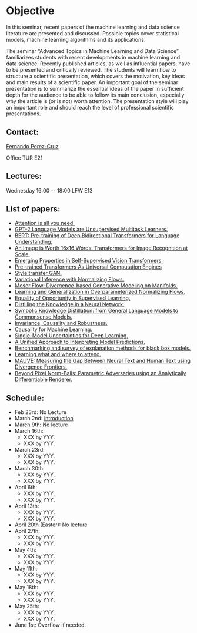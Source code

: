 # Objective

In this seminar, recent papers of the machine learning and data science literature are presented and discussed. Possible topics cover statistical models, machine learning algorithms and its applications.

The seminar “Advanced Topics in Machine Learning and Data Science” familiarizes students with recent developments in machine learning and data science. Recently published articles, as well as influential papers, have to be presented and critically reviewed. The students will learn how to structure a scientific presentation, which covers the motivation, key ideas and main results of a scientific paper. An important goal of the seminar presentation is to summarize the essential ideas of the paper in sufficient depth for the audience to be able to follow its main conclusion, especially why the article is (or is not) worth attention. The presentation style will play an important role and should reach the level of professional scientific presentations.

## Contact:

[Fernando Perez-Cruz](mailto:fernando.perezcruz@sdsc.ethz.ch)

Office TUR E21

## Lectures:

Wednesday 16:00 -- 18:00     LFW  E13

## List of papers:

*   [Attention is all you need.](https://arxiv.org/abs/1706.03762)
*   [GPT-2 Language Models are Unsupervised Multitask Learners.](https://openai.com/blog/better-language-models/)
*   [BERT: Pre-training of Deep Bidirectional Transformers for Language Understanding.](https://arxiv.org/abs/1810.04805)
*   [An Image is Worth 16x16 Words: Transformers for Image Recognition at Scale.](https://arxiv.org/abs/2010.11929)
*   [Emerging Properties in Self-Supervised Vision Transformers.](https://arxiv.org/abs/2104.14294)
*   [Pre-trained Transformers As Universal Computation Engines](https://arxiv.org/abs/2103.05247)
*   [Style transfer GAN.](https://arxiv.org/abs/1812.04948)
*   [Variational Inference with Normalizing Flows.](https://arxiv.org/abs/1505.05770)
*   [Moser Flow: Divergence-based Generative Modeling on Manifolds.](https://openreview.net/forum?id=qGvMv3undNJ)
*   [Learning and Generalization in Overparameterized Normalizing Flows.](https://arxiv.org/abs/2106.10535)
*   [Equality of Opportunity in Supervised Learning.](https://arxiv.org/abs/1610.02413)
*   [Distilling the Knowledge in a Neural Network.](https://arxiv.org/abs/1503.02531)
*   [Symbolic Knowledge Distillation: from General Language Models to Commonsense Models.](https://arxiv.org/abs/2110.07178)
*   [Invariance, Causality and Robustness.](https://arxiv.org/abs/1812.08233)
*   [Causality for Machine Learning.](https://arxiv.org/abs/1911.10500)
*   [Single-Model Uncertainties for Deep Learning.](https://arxiv.org/abs/1811.00908)
*   [A Unified Approach to Interpreting Model Predictions.](https://arxiv.org/abs/1705.07874)
*   [Benchmarking and survey of explanation methods for black box models.](https://arxiv.org/abs/1705.07874)
*   [Learning what and where to attend.](https://arxiv.org/abs/1805.08819)
*   [MAUVE: Measuring the Gap Between Neural Text and Human Text using Divergence Frontiers.](https://openreview.net/forum?id=Tqx7nJp7PR)
*   [Beyond Pixel Norm-Balls: Parametric Adversaries using an Analytically Differentiable Renderer.](https://arxiv.org/abs/1808.02651)

## Schedule:

- Feb 23rd: No Lecture
- March 2nd: [Introduction](ATMLDS.pdf)
- March 9th: No lecture
- March 16th:
  - XXX by YYY. 
  - XXX by YYY.
- March 23rd:
  - XXX by YYY. 
  - XXX by YYY.
- March 30th: 
  - XXX by YYY. 
  - XXX by YYY.
- April 6th: 
  - XXX by YYY. 
  - XXX by YYY.
- April 13th:
  - XXX by YYY. 
  - XXX by YYY.
- April 20th (Easter): No lecture
- April 27th:
  - XXX by YYY. 
  - XXX by YYY. 
- May 4th:
  - XXX by YYY. 
  - XXX by YYY.
- May 11th:
  - XXX by YYY. 
  - XXX by YYY.
- May 18th:
  - XXX by YYY. 
  - XXX by YYY.
- May 25th:
  - XXX by YYY. 
  - XXX by YYY.
- June 1st: Overflow if needed.

